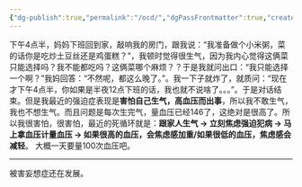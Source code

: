 ```yaml
---
{"dg-publish":true,"permalink":"/ocd/","dgPassFrontmatter":true,"created":"2024-12-26T16:45:02.691+08:00","updated":"2025-03-17T20:47:41.185+08:00"}
---
```


下午4点半，妈妈下班回到家，敲响我的房门，跟我说：“我准备做个小米粥，菜的话你是吃炒土豆丝还是鸡蛋糕？”，我顿时觉得很生气，因为我内心觉得这俩菜只能选择吗？我不能都吃吗？这俩菜哪个麻烦？？于是我就问出口：“我只能选择一个啊？”我妈回答：“不然呢，都这么晚了。”。我一下子就炸了，就质问：“现在才下午4点半，你如果是半夜12点下班的话，我也就不说啥了。。。”。于是对话结束。但是我最近的强迫症表现是**害怕自己生气，高血压而出事**，所以我不敢生气，我也不想生气。而且问题是每次生完气，量血压已经146了，这绝对是很高了。所以我很害怕，很害怕，最近的死循环就是：**跟家人生气 -> 立刻焦虑强迫犯病 -> 马上拿血压计量血压 -> 如果很高的血压，会焦虑感加重/如果很低的血压，焦虑感会减轻**。 大概一天要量100次血压吧。

---

被害妄想症还在发展。